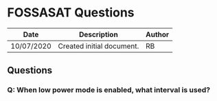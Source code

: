 # FOSSASAT Questions

| Date       | Description               | Author |
| ---------- | ------------------------- | ------ |
| 10/07/2020 | Created initial document. | RB     |

## Questions

### Q: When low power mode is enabled, what interval is used?
